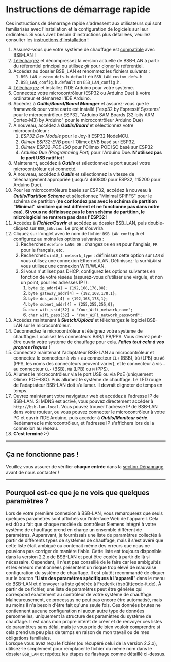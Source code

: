 # Instructions de démarrage rapide
Ces instructions de démarrage rapide s'adressent aux utilisateurs qui sont familiarisés avec l'installation et la configuration de logiciels sur leur ordinateur. Si vous avez besoin d'instructions plus détaillées, veuillez consulter les [instructions d'installation](install.md) !

1. Assurez-vous que votre système de chauffage est [compatible](supported_heating_systems.md) avec BSB-LAN !
1. [Téléchargez](https://github.com/fredlcore/BSB-LAN/archive/refs/heads/master.zip) et décompressez la version actuelle de BSB-LAN à partir du référentiel principal ou utilisez *git* pour [cloner](https://github.com/fredlcore/BSB-LAN.git) le référentiel.
1. Accédez au dossier BSB_LAN et renommez les fichiers suivants :
    1. `BSB_LAN_custom_defs.h.default` en `BSB_LAN_custom_defs.h`
    2. `BSB_LAN_config.h.default` en `BSB_LAN_config.h`.
1. [Téléchargez](https://www.arduino.cc/en/software) et installez l'IDE Arduino pour votre système.
1. Connectez votre microcontrôleur (ESP32 ou Arduino Due) à votre ordinateur et démarrez l'IDE Arduino.
1. Accédez à ***Outils/Board/Board Manager*** et assurez-vous que le framework pour votre carte est installé ("esp32 by Espressif Systems" pour le microcontrôleur ESP32, "Arduino SAM Boards (32-bits ARM Cortex-M3) by Arduino" pour le microcontrôleur Arduino Due)
1. À nouveau, accédez à ***Outils/Board*** et sélectionnez votre microcontrôleur :
    1. *ESP32 Dev Module* pour le Joy-It ESP32 NodeMCU.
    2. *Olimex ESP32-EVB* pour l'Olimex EVB basé sur ESP32.
    3. *Olimex ESP32-POE-ISO* pour l'Olimex POE ISO basé sur ESP32
    4. *Arduino Due (Programming Port)* pour l'Arduino Due. **N'utilisez pas le port USB natif ici** !
1. Maintenant, accédez à ***Outils*** et sélectionnez le port auquel votre microcontrôleur est connecté.
1. À nouveau, accédez à ***Outils*** et sélectionnez la vitesse de téléchargement appropriée (jusqu'à 460800 pour ESP32, 115200 pour Arduino Due).
1. Pour les microcontrôleurs basés sur ESP32, accédez à nouveau à ***Outils/Partition Scheme*** et sélectionnez "Minimal SPIFFS" pour le schéma de partition (**ne confondez pas avec le schéma de partition "Minimal" similaire qui est différent et ne fonctionne pas dans notre cas**). **Si vous ne définissez pas le bon schéma de partition, le micrologiciel ne rentrera pas dans l'ESP32** !
1. Accédez à ***Fichier/Ouvrir*** et accédez au dossier BSB_LAN, puis double-cliquez sur `BSB_LAN.ino`. Le projet s'ouvrira.
1. Cliquez sur l'onglet avec le nom de fichier `BSB_LAN_config.h` et configurez au moins les options suivantes :
    1. Recherchez `#define LANG DE` : changez `DE` en `EN` pour l'anglais, `FR` pour le français, etc.
    1. Recherchez `uint8_t network_type` : définissez cette option sur `LAN` si vous utilisez une connexion Ethernet/LAN. Définissez-la sur `WLAN` si vous utilisez une connexion WiFi/WLAN.
    1. Si vous n'utilisez pas DHCP, configurez les options suivantes en fonction de votre réseau (assurez-vous d'utiliser une virgule, et non un point, pour les adresses IP !) :
        1. `byte ip_addr[4] = {192,168,178,88};`
        1. `byte gateway_addr[4] = {192,168,178,1};`
        1. `byte dns_addr[4] = {192,168,178,1};`
        1. `byte subnet_addr[4] = {255,255,255,0};`
        1. `char wifi_ssid[32] = "Your_Wifi_network_name";`
        1. `char wifi_pass[32] = "Your_WiFi_network_password";`
1. Accédez maintenant à ***Sketch/Upload*** et téléchargez le logiciel BSB-LAN sur le microcontrôleur.
1. Déconnectez le microcontrôleur et éteignez votre système de chauffage. Localisez les connecteurs BSB/LPB/PPS. Vous devrez peut-être ouvrir votre système de chauffage pour cela. ***Faites tout cela à vos propres risques*** !
1. Connectez maintenant l'adaptateur BSB-LAN au microcontrôleur et connectez le connecteur à vis `+` au connecteur `CL+` (BSB), `DB` (LPB) ou `A6` (PPS, les noms des connecteurs peuvent varier), et le connecteur à vis `-` au connecteur `CL-` (BSB), `MB` (LPB) ou `M` (PPS).
1. Allumez le microcontrôleur via le port USB ou via PoE (uniquement Olimex POE-ISO). Puis allumez le système de chauffage. Le LED rouge de l'adaptateur BSB-LAN doit s'allumer. Il devrait clignoter de temps en temps.
1. Ouvrez maintenant votre navigateur web et accédez à l'adresse IP de BSB-LAN. Si MDNS est activé, vous pouvez directement accéder à `http://bsb-lan.local`. Vous pouvez trouver l'adresse IP de BSB-LAN dans votre routeur, ou vous pouvez connecter le microcontrôleur à votre PC et ouvrir l'IDE Arduino, puis accéder à ***Outils/Moniteur série***. Redémarrez le microcontrôleur, et l'adresse IP s'affichera lors de la connexion au réseau.
1. **C'est terminé :-)**
---
## Ça ne fonctionne pas !

Veuillez vous assurer de vérifier **chaque entrée** dans la [section Dépannage](troubleshooting.md) avant de nous contacter !

---
## Pourquoi est-ce que je ne vois que quelques paramètres ?

Lors de votre première connexion à BSB-LAN, vous remarquerez que seuls quelques paramètres sont affichés sur l'interface Web de l'appareil. Cela est dû au fait que chaque modèle du contrôleur Siemens intégré à votre système de chauffage prend en charge un ensemble différent de paramètres. Auparavant, je fournissais une liste de paramètres collectés à partir de différents types de systèmes de chauffage, mais il s'est avéré que cette liste était ambiguë ou contenait même des erreurs que nous ne pouvions pas corriger de manière fiable. Cette liste est toujours disponible dans la version 2.2.x de BSB-LAN et peut être copiée à partir de là si nécessaire.
Cependant, il n'est pas conseillé de le faire car les ambiguïtés et les erreurs mentionnées présentent un risque trop élevé de mauvaise configuration du système de chauffage. Il est plutôt recommandé de cliquer sur le bouton "**Liste des paramètres spécifiques à l'appareil**" dans le menu de BSB-LAN et d'envoyer la liste générée à Frederik (bsb(ät)code-it.de). À partir de ce fichier, une liste de paramètres peut être générée qui correspond exactement au contrôleur de votre système de chauffage. Malheureusement, ce processus ne peut pas encore être automatisé, mais au moins il n'a besoin d'être fait qu'une seule fois. Ces données brutes ne contiennent aucune configuration ni aucun autre type de données personnelles, uniquement la structure des paramètres du système de chauffage.
Il est dans mon propre intérêt de créer et de renvoyer ces listes de paramètres sans délai, mais je vous prie de bien vouloir comprendre si cela prend un peu plus de temps en raison de mon travail ou de mes obligations familiales.  
Lorsque vous avez reçu le fichier (ou récupéré celui de la version 2.2.x), utilisez-le simplement pour remplacer le fichier du même nom dans le dossier `BSB_LAN` et répétez les étapes de flashage comme détaillé ci-dessus.